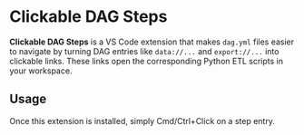 # Clickable DAG Steps

**Clickable DAG Steps** is a VS Code extension that makes `dag.yml` files easier to navigate by turning DAG entries like `data://...` and `export://...` into clickable links. These links open the corresponding Python ETL scripts in your workspace.

## Usage

Once this extension is installed, simply Cmd/Ctrl+Click on a step entry.
